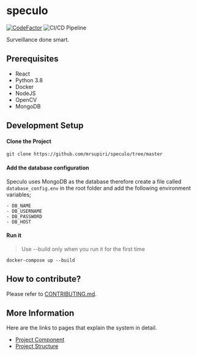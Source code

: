 # speculo

[![CodeFactor](https://www.codefactor.io/repository/github/mrsupiri/speculo/badge?s=a75918dd8d73cd4933b6858e455efad553dcd7c9)](https://www.codefactor.io/repository/github/mrsupiri/speculo) ![CI/CD Pipeline](https://github.com/mrsupiri/speculo/workflows/CI/CD%20Pipeline/badge.svg)

Surveillance done smart.

## Prerequisites

- React
- Python 3.8
- Docker
- NodeJS
- OpenCV
- MongoDB

## Development Setup

#### Clone the Project

```git clone https://github.com/mrsupiri/speculo/tree/master```

#### Add the database configuration

Speculo uses MongoDB as the database therefore create a file called `database_config.env` in the root folder and add the following environment variables;
```
- DB_NAME
- DB_USERNAME
- DB_PASSWORD
- DB_HOST
```
#### Run it

> Use --build only when you run it for the first time

```docker-compose up --build```

## How to contribute?

Please refer to [CONTRIBUTING.md](https://github.com/mrsupiri/speculo/blob/documentation/readme-rewrite/CONTRIBUTING.md).

## More Information

Here are the links to pages that explain the system in detail.

- [Project Component](https://github.com/mrsupiri/speculo/wiki/Project-Components)
- [Project Structure](https://github.com/mrsupiri/speculo/blob/documentation/readme-rewrite/structure.md)

